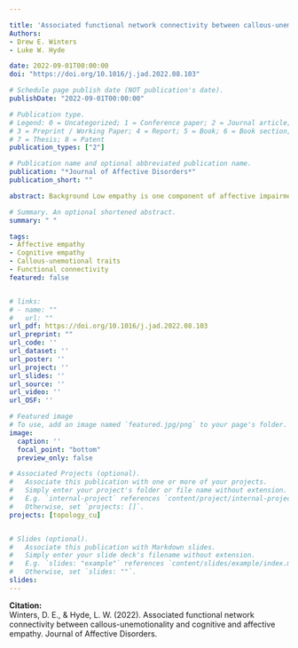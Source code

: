 ```yaml
---

title: 'Associated functional network connectivity between callous-unemotionality and cognitive and affective empathy'
Authors: 
- Drew E. Winters
- Luke W. Hyde

date: 2022-09-01T00:00:00
doi: "https://doi.org/10.1016/j.jad.2022.08.103"

# Schedule page publish date (NOT publication's date).
publishDate: "2022-09-01T00:00:00"

# Publication type.
# Legend: 0 = Uncategorized; 1 = Conference paper; 2 = Journal article;
# 3 = Preprint / Working Paper; 4 = Report; 5 = Book; 6 = Book section;
# 7 = Thesis; 8 = Patent
publication_types: ["2"]

# Publication name and optional abbreviated publication name.
publication: "*Journal of Affective Disorders*"
publication_short: ""

abstract: Background Low empathy is one component of affective impairments defining the antisocial youth phenotype callous-unemotional (CU) traits. Research suggests CU traits may be negatively associated with neural networks that are positively associated with cognitive and affective empathy – specifically the default mode (DMN), frontoparietal (FPN), and salience (SAL) networks. Determining which functional network connections are shared between CU traits and empathy could elucidate the extent to which CU traits shares neural substrates with cognitive versus affective empathy. The present study tested whether CU traits and both cognitive and affective empathy share network connections within and between the DMN, FPN, and SAL. Methods Participants (n = 112, aged 13–17, 43 % female) completed resting-state functional magnetic resonance imaging and self-reports for CU traits and empathy as part of a Nathan-Kline Institute study. Results Analyses revealed inverse associations with shared network connections between CU traits and both cognitive and affective empathy. Specifically, within-DMN connectivity negatively associated with CU traits, but positively associated with cognitive empathy; and between DMN-SAL connectivity positively associated with CU traits, but negatively associated with both cognitive and affective empathy. However, joint models revealed little variance explained by CU traits and empathy overlapped. Limitations The sample was cross-sectional collection with limited participants (n = 112) from the community that may not generalize to incarcerated adolescents. Conclusions Results demonstrate CU traits inversely associated with similar connectivity patterns as cognitive and affective empathy though prediction among constructs did not significantly overlap. Further investigation of these connections can inform a mechanistic understanding of empathy impairments in CU traits.

# Summary. An optional shortened abstract.
summary: " "

tags:
- Affective empathy
- Cognitive empathy
- Callous-unemotional traits
- Functional connectivity
featured: false


# links:
# - name: ""
#   url: ""
url_pdf: https://doi.org/10.1016/j.jad.2022.08.103 
url_preprint: ""
url_code: ''
url_dataset: ''
url_poster: ''
url_project: ''
url_slides: ''
url_source: ''
url_video: ''
url_OSF: ''

# Featured image
# To use, add an image named `featured.jpg/png` to your page's folder. 
image:
  caption: ''
  focal_point: "bottom"
  preview_only: false

# Associated Projects (optional).
#   Associate this publication with one or more of your projects.
#   Simply enter your project's folder or file name without extension.
#   E.g. `internal-project` references `content/project/internal-project/index.md`.
#   Otherwise, set `projects: []`.
projects: [topology_cu]


# Slides (optional).
#   Associate this publication with Markdown slides.
#   Simply enter your slide deck's filename without extension.
#   E.g. `slides: "example"` references `content/slides/example/index.md`.
#   Otherwise, set `slides: ""`.
slides: 
---
```

**Citation:**  
Winters, D. E., & Hyde, L. W. (2022). Associated functional network connectivity between callous-unemotionality and cognitive and affective empathy. Journal of Affective Disorders.








